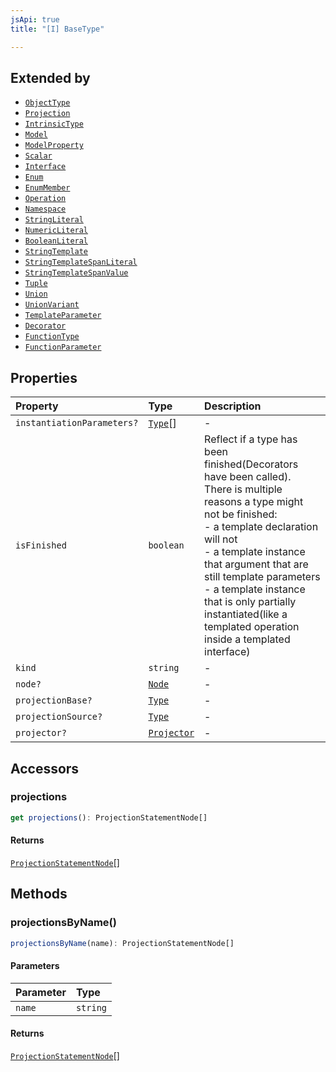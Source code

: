 ```yaml
---
jsApi: true
title: "[I] BaseType"

---
```

## Extended by

- [`ObjectType`](ObjectType.md)
- [`Projection`](Projection.md)
- [`IntrinsicType`](IntrinsicType.md)
- [`Model`](Model.md)
- [`ModelProperty`](ModelProperty.md)
- [`Scalar`](Scalar.md)
- [`Interface`](Interface.md)
- [`Enum`](Enum.md)
- [`EnumMember`](EnumMember.md)
- [`Operation`](Operation.md)
- [`Namespace`](Namespace.md)
- [`StringLiteral`](StringLiteral.md)
- [`NumericLiteral`](NumericLiteral.md)
- [`BooleanLiteral`](BooleanLiteral.md)
- [`StringTemplate`](StringTemplate.md)
- [`StringTemplateSpanLiteral`](StringTemplateSpanLiteral.md)
- [`StringTemplateSpanValue`](StringTemplateSpanValue.md)
- [`Tuple`](Tuple.md)
- [`Union`](Union.md)
- [`UnionVariant`](UnionVariant.md)
- [`TemplateParameter`](TemplateParameter.md)
- [`Decorator`](Decorator.md)
- [`FunctionType`](FunctionType.md)
- [`FunctionParameter`](FunctionParameter.md)

## Properties

| Property | Type | Description |
| :------ | :------ | :------ |
| `instantiationParameters?` | [`Type`](../type-aliases/Type.md)[] | - |
| `isFinished` | `boolean` | Reflect if a type has been finished(Decorators have been called).<br />There is multiple reasons a type might not be finished:<br />- a template declaration will not<br />- a template instance that argument that are still template parameters<br />- a template instance that is only partially instantiated(like a templated operation inside a templated interface) |
| `kind` | `string` | - |
| `node?` | [`Node`](../type-aliases/Node.md) | - |
| `projectionBase?` | [`Type`](../type-aliases/Type.md) | - |
| `projectionSource?` | [`Type`](../type-aliases/Type.md) | - |
| `projector?` | [`Projector`](Projector.md) | - |

## Accessors

### projections

```ts
get projections(): ProjectionStatementNode[]
```

#### Returns

[`ProjectionStatementNode`](ProjectionStatementNode.md)[]

## Methods

### projectionsByName()

```ts
projectionsByName(name): ProjectionStatementNode[]
```

#### Parameters

| Parameter | Type |
| :------ | :------ |
| `name` | `string` |

#### Returns

[`ProjectionStatementNode`](ProjectionStatementNode.md)[]
